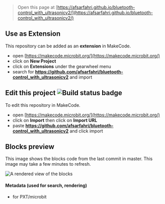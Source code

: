 
> Open this page at [https://afsarfahri.github.io/bluetooth-control_with_ultrasonicv2/](https://afsarfahri.github.io/bluetooth-control_with_ultrasonicv2/)

## Use as Extension

This repository can be added as an **extension** in MakeCode.

* open [https://makecode.microbit.org/](https://makecode.microbit.org/)
* click on **New Project**
* click on **Extensions** under the gearwheel menu
* search for **https://github.com/afsarfahri/bluetooth-control_with_ultrasonicv2** and import

## Edit this project ![Build status badge](https://github.com/afsarfahri/bluetooth-control_with_ultrasonicv2/workflows/MakeCode/badge.svg)

To edit this repository in MakeCode.

* open [https://makecode.microbit.org/](https://makecode.microbit.org/)
* click on **Import** then click on **Import URL**
* paste **https://github.com/afsarfahri/bluetooth-control_with_ultrasonicv2** and click import

## Blocks preview

This image shows the blocks code from the last commit in master.
This image may take a few minutes to refresh.

![A rendered view of the blocks](https://github.com/afsarfahri/bluetooth-control_with_ultrasonicv2/raw/master/.github/makecode/blocks.png)

#### Metadata (used for search, rendering)

* for PXT/microbit
<script src="https://makecode.com/gh-pages-embed.js"></script><script>makeCodeRender("{{ site.makecode.home_url }}", "{{ site.github.owner_name }}/{{ site.github.repository_name }}");</script>
